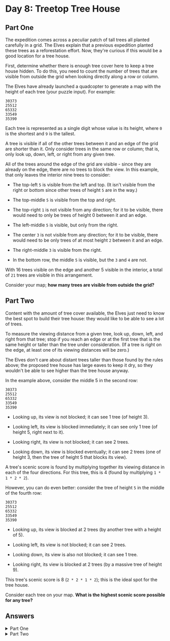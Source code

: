 # Day 8: Treetop Tree House

## Part One

The expedition comes across a peculiar patch of tall trees all planted carefully in a grid. The Elves explain that a previous expedition planted these trees as a reforestation effort. Now, they're curious if this would be a good location for a tree house.

First, determine whether there is enough tree cover here to keep a tree house hidden. To do this, you need to count the number of trees that are visible from outside the grid when looking directly along a row or column.

The Elves have already launched a quadcopter to generate a map with the height of each tree (your puzzle input). For example:

``` nocode
30373
25512
65332
33549
35390
```

Each tree is represented as a single digit whose value is its height, where `0` is the shortest and `9` is the tallest.

A tree is visible if all of the other trees between it and an edge of the grid are shorter than it. Only consider trees in the same row or column; that is, only look up, down, left, or right from any given tree.

All of the trees around the edge of the grid are visible - since they are already on the edge, there are no trees to block the view. In this example, that only leaves the interior nine trees to consider:

- The top-left `5` is visible from the left and top. (It isn't visible from the right or bottom since other trees of height `5` are in the way.)

- The top-middle `5` is visible from the top and right.

- The top-right `1` is not visible from any direction; for it to be visible, there would need to only be trees of height 0 between it and an edge.

- The left-middle `5` is visible, but only from the right.

- The center `3` is not visible from any direction; for it to be visible, there would need to be only trees of at most height `2` between it and an edge.

- The right-middle `3` is visible from the right.

- In the bottom row, the middle `5` is visible, but the `3` and `4` are not.

With 16 trees visible on the edge and another 5 visible in the interior, a total of `21` trees are visible in this arrangement.

Consider your map; **how many trees are visible from outside the grid?**

## Part Two

Content with the amount of tree cover available, the Elves just need to know the best spot to build their tree house: they would like to be able to see a lot of trees.

To measure the viewing distance from a given tree, look up, down, left, and right from that tree; stop if you reach an edge or at the first tree that is the same height or taller than the tree under consideration. (If a tree is right on the edge, at least one of its viewing distances will be zero.)

The Elves don't care about distant trees taller than those found by the rules above; the proposed tree house has large eaves to keep it dry, so they wouldn't be able to see higher than the tree house anyway.

In the example above, consider the middle 5 in the second row:

``` nocode
30373
25512
65332
33549
35390
```

- Looking up, its view is not blocked; it can see 1 tree (of height 3).

- Looking left, its view is blocked immediately; it can see only 1 tree (of height 5, right next to it).

- Looking right, its view is not blocked; it can see 2 trees.

- Looking down, its view is blocked eventually; it can see 2 trees (one of height 3, then the tree of height 5 that blocks its view).

A tree's scenic score is found by multiplying together its viewing distance in each of the four directions. For this tree, this is 4 (found by multiplying `1 * 1 * 2 * 2`).

However, you can do even better: consider the tree of height `5` in the middle of the fourth row:

``` nocode
30373
25512
65332
33549
35390
````

- Looking up, its view is blocked at 2 trees (by another tree with a height of 5).

- Looking left, its view is not blocked; it can see 2 trees.

- Looking down, its view is also not blocked; it can see 1 tree.

- Looking right, its view is blocked at 2 trees (by a massive tree of height 9).

This tree's scenic score is 8 (`2 * 2 * 1 * 2`); this is the ideal spot for the tree house.

Consider each tree on your map. **What is the highest scenic score possible for any tree?**

## Answers

<details>
    <summary>
        Part One
    </summary>
    <p> 1854 </p>
</details>

<details>
    <summary>
        Part Two
    </summary>
    <p> 527340 </p>
</details>
